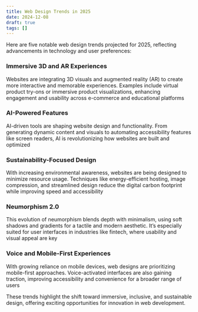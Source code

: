 ```yaml
---
title: Web Design Trends in 2025
date: 2024-12-08
draft: true
tags: []
---
```

Here are five notable web design trends projected for 2025, reflecting advancements in technology and user preferences:

### **Immersive 3D and AR Experiences**
Websites are integrating 3D visuals and augmented reality (AR) to create more interactive and memorable experiences. Examples include virtual product try-ons or immersive product visualizations, enhancing engagement and usability across e-commerce and educational platforms

### **AI-Powered Features**
AI-driven tools are shaping website design and functionality. From generating dynamic content and visuals to automating accessibility features like screen readers, AI is revolutionizing how websites are built and optimized

### **Sustainability-Focused Design**
With increasing environmental awareness, websites are being designed to minimize resource usage. Techniques like energy-efficient hosting, image compression, and streamlined design reduce the digital carbon footprint while improving speed and accessibility

### **Neumorphism 2.0**
This evolution of neumorphism blends depth with minimalism, using soft shadows and gradients for a tactile and modern aesthetic. It’s especially suited for user interfaces in industries like fintech, where usability and visual appeal are key

### **Voice and Mobile-First Experiences**
With growing reliance on mobile devices, web designs are prioritizing mobile-first approaches. Voice-activated interfaces are also gaining traction, improving accessibility and convenience for a broader range of users

These trends highlight the shift toward immersive, inclusive, and sustainable design, offering exciting opportunities for innovation in web development.
